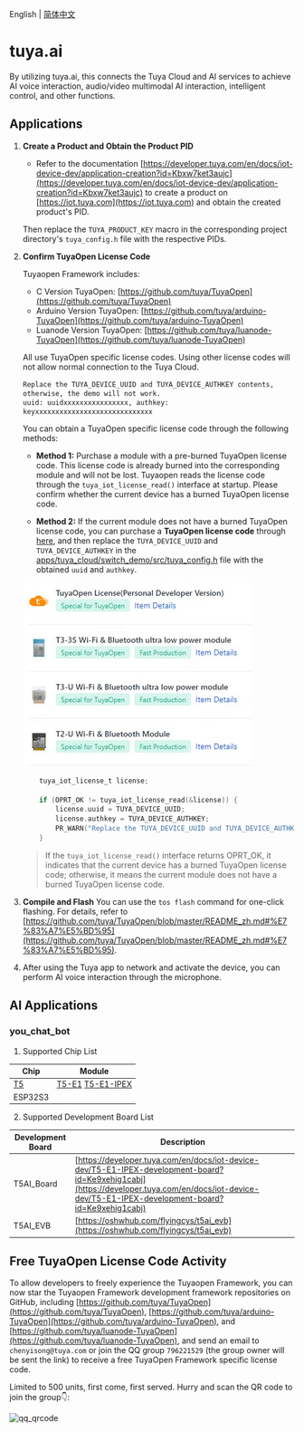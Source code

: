 English | [简体中文](./README_zh.md)
# tuya.ai

By utilizing tuya.ai, this connects the Tuya Cloud and AI services to achieve AI voice interaction, audio/video multimodal AI interaction, intelligent control, and other functions.


## Applications
1. **Create a Product and Obtain the Product PID**
   - Refer to the documentation [https://developer.tuya.com/en/docs/iot-device-dev/application-creation?id=Kbxw7ket3aujc](https://developer.tuya.com/en/docs/iot-device-dev/application-creation?id=Kbxw7ket3aujc) to create a product on [https://iot.tuya.com](https://iot.tuya.com) and obtain the created product's PID.

   Then replace the `TUYA_PRODUCT_KEY` macro in the corresponding project directory's `tuya_config.h` file with the respective PIDs.

2. **Confirm TuyaOpen License Code**

    Tuyaopen Framework includes:
    - C Version TuyaOpen: [https://github.com/tuya/TuyaOpen](https://github.com/tuya/TuyaOpen)
    - Arduino Version TuyaOpen: [https://github.com/tuya/arduino-TuyaOpen](https://github.com/tuya/arduino-TuyaOpen)
    - Luanode Version TuyaOpen: [https://github.com/tuya/luanode-TuyaOpen](https://github.com/tuya/luanode-TuyaOpen)

    All use TuyaOpen specific license codes. Using other license codes will not allow normal connection to the Tuya Cloud.

    ```shell
    Replace the TUYA_DEVICE_UUID and TUYA_DEVICE_AUTHKEY contents, otherwise, the demo will not work.
    uuid: uuidxxxxxxxxxxxxxxxx, authkey: keyxxxxxxxxxxxxxxxxxxxxxxxxxxxxx
    ```

    You can obtain a TuyaOpen specific license code through the following methods:

    - **Method 1:** Purchase a module with a pre-burned TuyaOpen license code. This license code is already burned into the corresponding module and will not be lost. Tuyaopen reads the license code through the `tuya_iot_license_read()` interface at startup. Please confirm whether the current device has a burned TuyaOpen license code.

    - **Method 2:** If the current module does not have a burned TuyaOpen license code, you can purchase a **TuyaOpen license code** through [here](https://platform.tuya.com/purchase/index?type=6), and then replace the `TUYA_DEVICE_UUID` and `TUYA_DEVICE_AUTHKEY` in the [apps/tuya_cloud/switch_demo/src/tuya_config.h](./src/tuya_config.h) file with the obtained `uuid` and `authkey`.

    ![authorization_code](../../docs/images/en/authorization_code.png)

    ```c
        tuya_iot_license_t license;

        if (OPRT_OK != tuya_iot_license_read(&license)) {
            license.uuid = TUYA_DEVICE_UUID;
            license.authkey = TUYA_DEVICE_AUTHKEY;
            PR_WARN("Replace the TUYA_DEVICE_UUID and TUYA_DEVICE_AUTHKEY contents, otherwise the demo cannot work");
        }
    ```

    > If the `tuya_iot_license_read()` interface returns OPRT_OK, it indicates that the current device has a burned TuyaOpen license code; otherwise, it means the current module does not have a burned TuyaOpen license code.


3. **Compile and Flash**
    You can use the `tos flash` command for one-click flashing. For details, refer to [https://github.com/tuya/TuyaOpen/blob/master/README_zh.md#%E7%83%A7%E5%BD%95](https://github.com/tuya/TuyaOpen/blob/master/README_zh.md#%E7%83%A7%E5%BD%95).

4. After using the Tuya app to network and activate the device, you can perform AI voice interaction through the microphone.

## AI Applications

### you_chat_bot
1. Supported Chip List

| Chip | Module |
| ---------------- | ---------------- |
| [T5](https://developer.tuya.com/en/docs/iot/wifibt-dual-mode-chip?id=Ke3voh7uu0htz) | [T5-E1](https://developer.tuya.com/en/docs/iot/T5-E1-Module-Datasheet?id=Kdar6hf0kzmfi) [T5-E1-IPEX](https://developer.tuya.com/en/docs/iot/T5-E1-IPEX-Module-Datasheet?id=Kdskxvxe835tq) |
| ESP32S3 |  |

2. Supported Development Board List

| Development Board | Description |
| ----------- | ------------- |
| T5AI_Board | [https://developer.tuya.com/en/docs/iot-device-dev/T5-E1-IPEX-development-board?id=Ke9xehig1cabj](https://developer.tuya.com/en/docs/iot-device-dev/T5-E1-IPEX-development-board?id=Ke9xehig1cabj) |
| T5AI_EVB | [https://oshwhub.com/flyingcys/t5ai_evb](https://oshwhub.com/flyingcys/t5ai_evb) |

## Free TuyaOpen License Code Activity

To allow developers to freely experience the Tuyaopen Framework, you can now star the Tuyaopen Framework development framework repositories on GitHub, including [https://github.com/tuya/TuyaOpen](https://github.com/tuya/TuyaOpen), [https://github.com/tuya/arduino-TuyaOpen](https://github.com/tuya/arduino-TuyaOpen), and [https://github.com/tuya/luanode-TuyaOpen](https://github.com/tuya/luanode-TuyaOpen), and send an email to `chenyisong@tuya.com` or join the QQ group `796221529` (the group owner will be sent the link) to receive a free TuyaOpen Framework specific license code.

Limited to 500 units, first come, first served. Hurry and scan the QR code to join the group👇:

![qq_qrcode](../../docs/images/zh/qq_qrcode.png)
